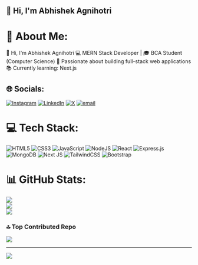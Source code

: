 ## 👋 Hi, I'm Abhishek Agnihotri

# 💫 About Me:
👋 Hi, I'm Abhishek Agnihotri
💻 MERN Stack Developer | 🎓 BCA Student (Computer Science)
🚀 Passionate about building full-stack web applications
📚 Currently learning: Next.js


## 🌐 Socials:
[![Instagram](https://img.shields.io/badge/Instagram-%23E4405F.svg?logo=Instagram&logoColor=white)](https://instagram.com/abhi21.7) [![LinkedIn](https://img.shields.io/badge/LinkedIn-%230077B5.svg?logo=linkedin&logoColor=white)](https://linkedin.com/in/Abhishek-Agnihotri) [![X](https://img.shields.io/badge/X-black.svg?logo=X&logoColor=white)](https://x.com/Abhi21_7) [![email](https://img.shields.io/badge/Email-D14836?logo=gmail&logoColor=white)](mailto:abhishekagnihotri767@gmail.com) 

# 💻 Tech Stack:
![HTML5](https://img.shields.io/badge/html5-%23E34F26.svg?style=flat&logo=html5&logoColor=white) ![CSS3](https://img.shields.io/badge/css3-%231572B6.svg?style=flat&logo=css3&logoColor=white) ![JavaScript](https://img.shields.io/badge/javascript-%23323330.svg?style=flat&logo=javascript&logoColor=%23F7DF1E) ![NodeJS](https://img.shields.io/badge/node.js-6DA55F?style=flat&logo=node.js&logoColor=white) ![React](https://img.shields.io/badge/react-%2320232a.svg?style=flat&logo=react&logoColor=%2361DAFB) ![Express.js](https://img.shields.io/badge/express.js-%23404d59.svg?style=flat&logo=express&logoColor=%2361DAFB) ![MongoDB](https://img.shields.io/badge/MongoDB-%234ea94b.svg?style=flat&logo=mongodb&logoColor=white) ![Next JS](https://img.shields.io/badge/Next-black?style=flat&logo=next.js&logoColor=white) ![TailwindCSS](https://img.shields.io/badge/tailwindcss-%2338B2AC.svg?style=flat&logo=tailwind-css&logoColor=white) ![Bootstrap](https://img.shields.io/badge/bootstrap-%238511FA.svg?style=flat&logo=bootstrap&logoColor=white)
# 📊 GitHub Stats:
![](https://github-readme-stats.vercel.app/api?username=Abhi21-7&theme=dark&hide_border=false&include_all_commits=false&count_private=false)<br/>
![](https://nirzak-streak-stats.vercel.app/?user=Abhi21-7&theme=dark&hide_border=false)<br/>
![](https://github-readme-stats.vercel.app/api/top-langs/?username=Abhi21-7&theme=dark&hide_border=false&include_all_commits=false&count_private=false&layout=compact)

### 🔝 Top Contributed Repo
![](https://github-contributor-stats.vercel.app/api?username=Abhi21-7&limit=5&theme=dark&combine_all_yearly_contributions=true)

---
[![](https://visitcount.itsvg.in/api?id=Abhi21-7&icon=0&color=0)](https://visitcount.itsvg.in)

<!-- Proudly created with GPRM ( https://gprm.itsvg.in ) -->
